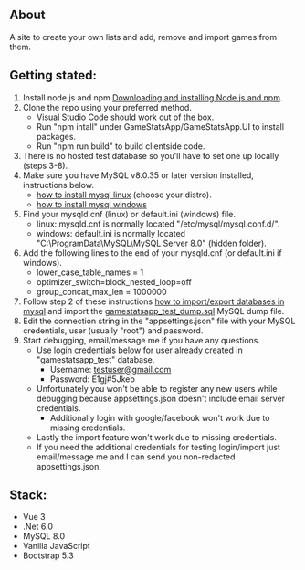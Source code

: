 ## About

A site to create your own lists and add, remove and import games from them.

## Getting stated:

1. Install node.js and npm [Downloading and installing Node.js and npm](https://docs.npmjs.com/downloading-and-installing-node-js-and-npm).
2. Clone the repo using your preferred method.
   - Visual Studio Code should work out of the box.
   - Run "npm intall" under GameStatsApp/GameStatsApp.UI to install packages.
   - Run "npm run build" to build clientside code.
2. There is no hosted test database so you’ll have to set one up locally (steps 3-8).
3. Make sure you have MySQL v8.0.35 or later version installed, instructions below.
   - [how to install mysql linux](https://www.digitalocean.com/community/tutorial_collections/how-to-install-mysql) (choose your distro).
   - [how to install mysql windows](https://www.lifewire.com/how-to-install-mysql-windows-10-4584021)
5. Find your mysqld.cnf (linux) or default.ini (windows) file.
   - linux: mysqld.cnf is normally located "/etc/mysql/mysql.conf.d/".
   - windows: default.ini is normally located "C:\ProgramData\MySQL\MySQL Server 8.0\" (hidden folder).
7. Add the following lines to the end of your mysqld.cnf (or default.ini if windows).
   - lower_case_table_names = 1
   - optimizer_switch=block_nested_loop=off
   - group_concat_max_len = 1000000
8. Follow step 2 of these instructions [how to import/export databases in mysql](https://www.digitalocean.com/community/tutorials/how-to-import-and-export-databases-in-mysql-or-mariadb) and import the [gamestatsapp_test_dump.sql](https://github.com/mgmedick/GameStatsAppDatabaseScripts/blob/main/gamestatsapp_test_dump.sql) MySQL dump file.
9. Edit the connection string in the "appsettings.json" file with your MySQL credentials, user (usually "root") and password.
10. Start debugging, email/message me if you have any questions.
    - Use login credentials below for user already created in "gamestatsapp_test" database.
       - Username: testuser@gmail.com
       - Password: E1gj#5Jkeb
    - Unfortunately you won't be able to register any new users while debugging because appsettings.json doesn't include email server credentials.
       - Additionally login with google/facebook won't work due to missing credentials.
    - Lastly the import feature won't work due to missing credentials.
    - If you need the additional credentials for testing login/import just email/message me and I can send you non-redacted appsettings.json.

## Stack:

- Vue 3
- .Net 6.0
- MySQL 8.0
- Vanilla JavaScript
- Bootstrap 5.3
